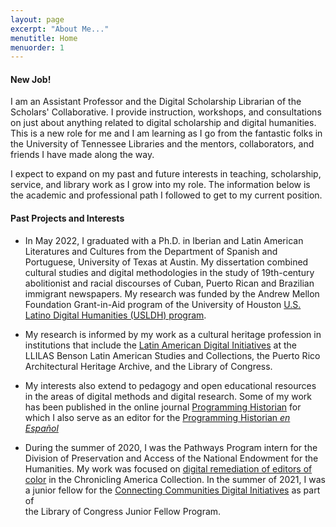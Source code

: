 ```yaml
---
layout: page
excerpt: "About Me..."
menutitle: Home
menuorder: 1
---
```


#### New Job!
I am an Assistant Professor and the Digital Scholarship Librarian of the Scholars' Collaborative. I provide instruction, workshops, and consultations on just about anything related to digital scholarship and digital humanities. This is a new role for me and I am learning as I go from the fantastic folks in the University of Tennessee Libraries and the mentors, collaborators, and friends I have made along the way. 

I expect to expand on my past and future interests in teaching, scholarship, service, and library work as I grow into my role. The information below is the academic and professional path I followed to get to my current position.

#### Past Projects and Interests

- In May 2022, I graduated with a Ph.D. in Iberian and Latin American Literatures and Cultures from the Department of Spanish and Portuguese, University of Texas at Austin. My dissertation combined cultural studies and digital methodologies in the study of 19th-century abolitionist and racial discourses of Cuban, Puerto Rican and Brazilian immigrant newspapers. My research was funded by the Andrew Mellon Foundation Grant-in-Aid program of the University of Houston [U.S. Latino Digital Humanities (USLDH) program](https://artepublicopress.com/digital-humanities).    

- My research is informed by my work as a cultural heritage profession in institutions that include the [Latin American Digital Initiatives](https://ladi-prod.lib.utexas.edu/en/home) at the LLILAS Benson Latin American Studies and Collections, the Puerto Rico Architectural Heritage Archive, and the Library of Congress.

- My interests also extend to pedagogy and open educational resources in the areas of digital methods and digital research. Some of my work has been published in the online journal [Programming Historian](https://programminghistorian.org) for which I also serve as an editor for the [Programming Historian _en Español_](https://programminghistorian.org/es/)

- During the summer of 2020, I was the Pathways Program intern for the Division of Preservation and Access of the National Endowment for the Humanities. My work was focused on [digital remediation of editors of color](https://www.neh.gov/blog/title-essays-linked-data-and-ethnic-press-chronicling-america) in the Chronicling America Collection. In the summer of 2021, I was <br> a junior fellow for the [Connecting Communities Digital Initiatives](https://www.loc.gov/programs/of-the-people/represent/connecting-communities-digital-initiative/?loclr=blogotp) as part of <br> the Library of Congress Junior Fellow Program.
